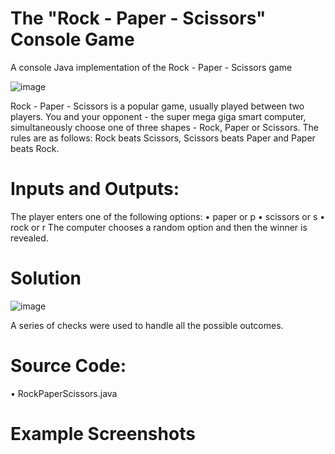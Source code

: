 # The "Rock - Paper - Scissors" Console Game
A console Java implementation of the Rock - Paper - Scissors game 

![image](https://github.com/Miryana-st/RockPaperScissorsConsoleGame/assets/136957171/ba438e10-6021-4967-8a3c-48d173f4fd5d)

Rock - Paper - Scissors is a popular game, usually played between two players. You and your opponent - the super mega giga smart computer, simultaneously choose one of three shapes - Rock, Paper or Scissors. The rules are as follows: Rock beats Scissors, Scissors beats Paper and Paper beats Rock. 


# Inputs and Outputs:
The player enters one of the following options:
• paper or p
• scissors or s
• rock or r
The computer chooses a random option and then the winner is revealed.

# Solution 

![image](https://github.com/Miryana-st/RockPaperScissorsConsoleGame/assets/136957171/5863c1f3-9679-4a33-96d9-fef267aa7962)

A series of checks were used to handle all the possible outcomes. 

# Source Code:
• RockPaperScissors.java

# Example Screenshots


